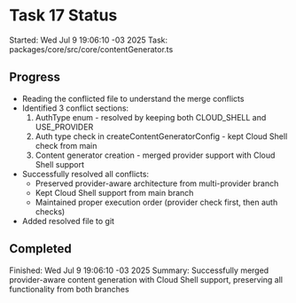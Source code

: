 # Task 17 Status

Started: Wed Jul 9 19:06:10 -03 2025
Task: packages/core/src/core/contentGenerator.ts

## Progress

- Reading the conflicted file to understand the merge conflicts
- Identified 3 conflict sections:
  1. AuthType enum - resolved by keeping both CLOUD_SHELL and USE_PROVIDER
  2. Auth type check in createContentGeneratorConfig - kept Cloud Shell check from main
  3. Content generator creation - merged provider support with Cloud Shell support
- Successfully resolved all conflicts:
  - Preserved provider-aware architecture from multi-provider branch
  - Kept Cloud Shell support from main branch
  - Maintained proper execution order (provider check first, then auth checks)
- Added resolved file to git

## Completed

Finished: Wed Jul 9 19:06:10 -03 2025
Summary: Successfully merged provider-aware content generation with Cloud Shell support, preserving all functionality from both branches
